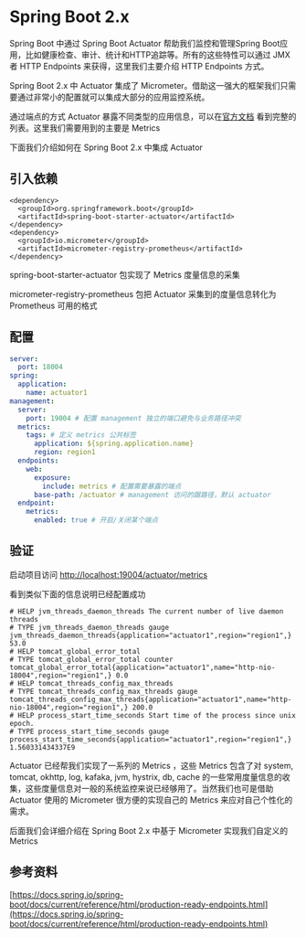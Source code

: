 # Spring Boot 2.x

Spring Boot 中通过 Spring Boot Actuator 帮助我们监控和管理Spring Boot应用，比如健康检查、审计、统计和HTTP追踪等。所有的这些特性可以通过 JMX 者 HTTP Endpoints 来获得，这里我们主要介绍 HTTP Endpoints 方式。

Spring Boot 2.x 中 Actuator 集成了 Micrometer。借助这一强大的框架我们只需要通过非常小的配置就可以集成大部分的应用监控系统。

通过端点的方式 Actuator 暴露不同类型的应用信息，可以在[官方文档](https://docs.spring.io/spring-boot/docs/current/reference/html/production-ready-endpoints.html>) 看到完整的列表。这里我们需要用到的主要是 Metrics

下面我们介绍如何在 Spring Boot 2.x 中集成 Actuator 

## 引入依赖

```markup
<dependency>
  <groupId>org.springframework.boot</groupId>
  <artifactId>spring-boot-starter-actuator</artifactId>
</dependency>
<dependency>
  <groupId>io.micrometer</groupId>
  <artifactId>micrometer-registry-prometheus</artifactId>
</dependency>
```

spring-boot-starter-actuator 包实现了 Metrics 度量信息的采集

micrometer-registry-prometheus 包把 Actuator 采集到的度量信息转化为 Prometheus 可用的格式

## 配置

```yaml
server:
  port: 18004
spring:
  application:
    name: actuator1
management:
  server:
    port: 19004 # 配置 management 独立的端口避免与业务路径冲突
  metrics:
    tags: # 定义 metrics 公共标签
      application: ${spring.application.name}
      region: region1
  endpoints:
    web:
      exposure:
        include: metrics # 配置需要暴露的端点
      base-path: /actuator # management 访问的跟路径，默认 actuator
  endpoint:
    metrics:
      enabled: true # 开启/关闭某个端点
```

## 验证

启动项目访问 [http://localhost:19004/actuator/metrics ](http://localhost:19004/actuator/prometheus)

看到类似下面的信息说明已经配置成功

```text
# HELP jvm_threads_daemon_threads The current number of live daemon threads
# TYPE jvm_threads_daemon_threads gauge
jvm_threads_daemon_threads{application="actuator1",region="region1",} 53.0
# HELP tomcat_global_error_total  
# TYPE tomcat_global_error_total counter
tomcat_global_error_total{application="actuator1",name="http-nio-18004",region="region1",} 0.0
# HELP tomcat_threads_config_max_threads  
# TYPE tomcat_threads_config_max_threads gauge
tomcat_threads_config_max_threads{application="actuator1",name="http-nio-18004",region="region1",} 200.0
# HELP process_start_time_seconds Start time of the process since unix epoch.
# TYPE process_start_time_seconds gauge
process_start_time_seconds{application="actuator1",region="region1",} 1.560331434337E9
```

Actuator 已经帮我们实现了一系列的 Metrics ，这些 Metrics 包含了对 system, tomcat, okhttp, log, kafaka, jvm, hystrix, db, cache 的一些常用度量信息的收集，这些度量信息对一般的系统监控来说已经够用了。当然我们也可是借助 Actuator 使用的 Micrometer 很方便的实现自己的 Metrics 来应对自己个性化的需求。

后面我们会详细介绍在 Spring Boot 2.x 中基于 Micrometer 实现我们自定义的 Metrics

## 参考资料

[https://docs.spring.io/spring-boot/docs/current/reference/html/production-ready-endpoints.html](https://docs.spring.io/spring-boot/docs/current/reference/html/production-ready-endpoints.html)

